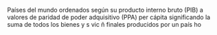 Países del mundo ordenados según su producto interno bruto (PIB) a valores de paridad 
de poder adquisitivo (PPA) per cápita significando la suma de todos los bienes y s
 vic  ñ finales producidos por un país 
ho











